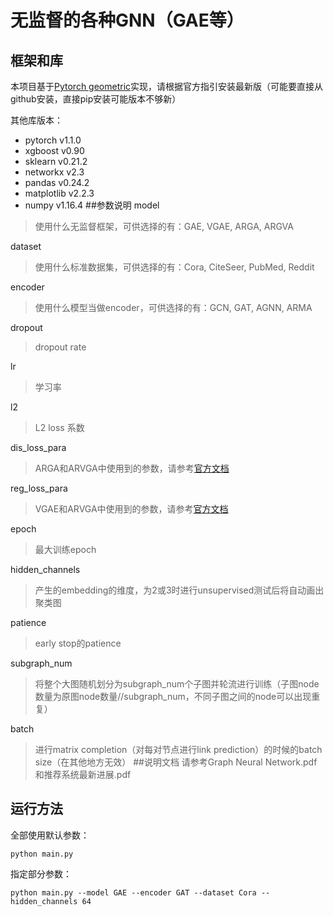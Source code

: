 # 无监督的各种GNN（GAE等）
## 框架和库
本项目基于[Pytorch geometric](https://github.com/rusty1s/pytorch_geometric)实现，请根据官方指引安装最新版（可能要直接从github安装，直接pip安装可能版本不够新）

其他库版本：
- pytorch   v1.1.0
- xgboost   v0.90
- sklearn   v0.21.2
- networkx  v2.3
- pandas    v0.24.2
- matplotlib     v2.2.3
- numpy  v1.16.4
##参数说明
model
> 使用什么无监督框架，可供选择的有：GAE, VGAE, ARGA, ARGVA

dataset
> 使用什么标准数据集，可供选择的有：Cora, CiteSeer, PubMed, Reddit

encoder
> 使用什么模型当做encoder，可供选择的有：GCN, GAT, AGNN, ARMA

dropout
> dropout rate

lr
> 学习率

l2
> L2 loss 系数

dis_loss_para
> ARGA和ARVGA中使用到的参数，请参考[官方文档](https://pytorch-geometric.readthedocs.io/en/latest/)

reg_loss_para
> VGAE和ARVGA中使用到的参数，请参考[官方文档](https://pytorch-geometric.readthedocs.io/en/latest/)

epoch
> 最大训练epoch

hidden_channels
> 产生的embedding的维度，为2或3时进行unsupervised测试后将自动画出聚类图

patience
> early stop的patience

subgraph_num
> 将整个大图随机划分为subgraph_num个子图并轮流进行训练（子图node数量为原图node数量//subgraph_num，不同子图之间的node可以出现重复）

batch
> 进行matrix completion（对每对节点进行link prediction）的时候的batch size（在其他地方无效）
##说明文档
请参考Graph Neural Network.pdf和推荐系统最新进展.pdf
## 运行方法
全部使用默认参数：
```
python main.py
```
指定部分参数：
```
python main.py --model GAE --encoder GAT --dataset Cora --hidden_channels 64
```
